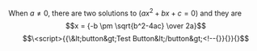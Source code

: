 When $a \ne 0$, there are two solutions to $(ax^2 + bx + c = 0)$ and they are 
$$x = {-b \pm \sqrt{b^2-4ac} \over 2a}$$
$$\<script>{{\&lt;button&gt;Test Button&lt;/button&gt;<!--{}}{}}{}$$<br>
